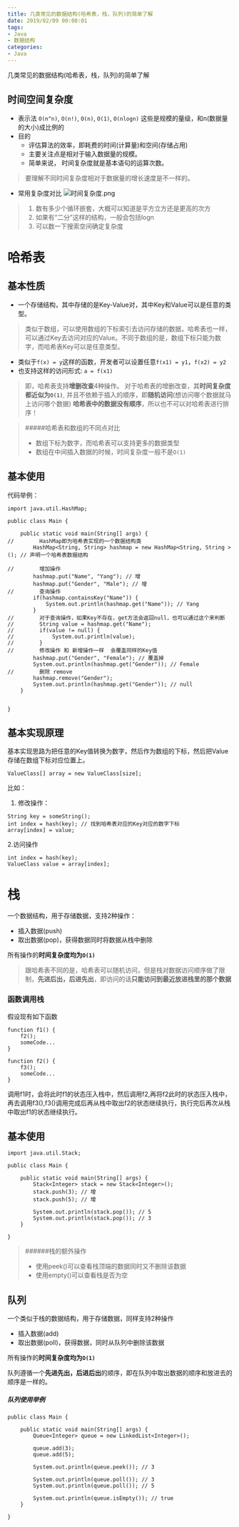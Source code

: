 ```yaml
---
title: 几类常见的数据结构(哈希表，栈，队列)的简单了解
date: 2019/02/09 00:00:01
tags: 
- Java
- 数据结构
categories: 
- Java
---
```

几类常见的数据结构(哈希表，栈，队列)的简单了解
<!--more-->


## 时间空间复杂度
- 表示法
    `O(n^n)`, `O(n!)`, `O(n)`, `O(1)`, `O(nlogn)`
    这些是规模的量级，和n(数据量的大小)成比例的
- 目的
    - 评估算法的效率，即耗费的时间(计算量)和空间(存储占用)
    - 主要关注点是相对于输入数据量的规模。
    - 简单来说， 时间复杂度就是基本语句的运算次数。
>要理解不同时间复杂度相对于数据量的增长速度是不一样的。

- 常用复杂度对比
![时间复杂度.png](https://upload-images.jianshu.io/upload_images/7113407-e645a81066313564.png?imageMogr2/auto-orient/strip%7CimageView2/2/w/1240)


>1. 数有多少个循环嵌套，大概可以知道是平方立方还是更高的次方
>2. 如果有“二分”这样的结构，一般会包括logn
>3. 可以数一下搜索空间确定复杂度


# 哈希表

## 基本性质

- 一个存储结构，其中存储的是Key-Value对，其中Key和Value可以是任意的类型。
>类似于数组，可以使用数组的下标索引去访问存储的数据，哈希表也一样，可以通过Key去访问对应的Value。不同于数组的是，数组下标只能为数字，而哈希表Key可以是任意类型。
- 类似于`f(x) = y`这样的函数，开发者可以设置任意`f(x1) = y1`，`f(x2) = y2`
- 也支持这样的访问形式: `a = f(x1)`
> 即，哈希表支持**增删改查**4种操作。
> 对于哈希表的增删改查，其**时间复杂度都近似为`O(1)`**, 并且不依赖于插入的顺序，即**随机访问**(想访问哪个数据就马上访问哪个数据)
> **哈希表中的数据没有顺序**，所以也不可以对哈希表进行排序！

> #####哈希表和数组的不同点对比
>- 数组下标为数字，而哈希表可以支持更多的数据类型
>- 数组在中间插入数据的时候，时间复杂度一般不是`O(1)`

## 基本使用
代码举例：
```
import java.util.HashMap;

public class Main {

    public static void main(String[] args) {
//        HashMap即为哈希表实现的一个数据结构类
        HashMap<String, String> hashmap = new HashMap<String, String >(); // 声明一个哈希表数据结构

//        增加操作
        hashmap.put("Name", "Yang"); // 增
        hashmap.put("Gender", "Male"); // 增
//        查询操作
        if(hashmap.containsKey("Name")) {
            System.out.println(hashmap.get("Name")); // Yang
        }
//        对于查询操作，如果Key不存在，get方法会返回null，也可以通过这个来判断
//        String value = hashmap.get("Name");
//        if(value != null) {
//            System.out.println(value);
//        }
//        修改操作 和 新增操作一样  会覆盖同样的Key值
        hashmap.put("Gender", "Female"); // 覆盖掉
        System.out.println(hashmap.get("Gender")); // Female
//        删除 remove
        hashmap.remove("Gender");
        System.out.println(hashmap.get("Gender")); // null
    }


}
```
## 基本实现原理
基本实现思路为把任意的Key值转换为数字，然后作为数组的下标，然后把Value存储在数组下标对应位置上。

```
ValueClass[] array = new ValueClass[size];
```
比如：
1. 修改操作：
```
String key = someString();
int index = hash(key); // 找到哈希表对应的Key对应的数字下标
array[index] = value;
```
2.访问操作
```
int index = hash(key);
ValueClass value = array[index];
```

# 栈
一个数据结构，用于存储数据，支持2种操作：
- 插入数据(push)
- 取出数据(pop)，获得数据同时将数据从栈中删除

所有操作的**时间复杂度均为`O(1)`**

> 跟哈希表不同的是，哈希表可以随机访问，但是栈对数据访问顺序做了限制，**先进后出，后进先出**，即访问的话**只能访问到最近放进栈里的那个数据**

### 函数调用栈
假设现有如下函数
```
function f1() {
    f2();
    someCode...
}
```
```
function f2() {
    f3();
    someCode...
}
```
调用f1时，会将此时f1的状态压入栈中，然后调用f2,再将f2此时的状态压入栈中，再去调用f3(),f3()调用完成后再从栈中取出f2的状态继续执行，执行完后再次从栈中取出f1的状态继续执行。

## 基本使用
```
import java.util.Stack;

public class Main {

    public static void main(String[] args) {
        Stack<Integer> stack = new Stack<Integer>();
        stack.push(3); // 增
        stack.push(5); // 增
        
        System.out.println(stack.pop()); // 5
        System.out.println(stack.pop()); // 3
    }

}
```
> ######栈的额外操作
> - 使用peek()可以查看栈顶端的数据同时又不删除该数据
> - 使用empty()可以查看栈是否为空



## 队列

一个类似于栈的数据结构，用于存储数据，同样支持2种操作
- 插入数据(add)
- 取出数据(poll)，获得数据，同时从队列中删除该数据

所有操作的**时间复杂度均为`O(1)`**

队列遵循一个**先进先出，后进后出**的顺序，即在队列中取出数据的顺序和放进去的顺序是一样的。

##### 队列使用举例
```
public class Main {

    public static void main(String[] args) {
        Queue<Integer> queue = new LinkedList<Integer>();

        queue.add(3);
        queue.add(5);

        System.out.println(queue.peek()); // 3

        System.out.println(queue.poll()); // 3
        System.out.println(queue.poll()); // 5

        System.out.println(queue.isEmpty()); // true
    }

}
```
